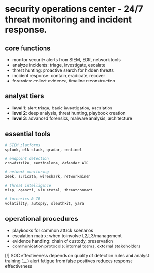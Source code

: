 # security operations center - 24/7 threat monitoring and incident response.

## core functions
- monitor security alerts from SIEM, EDR, network tools
- analyze incidents: triage, investigate, escalate
- threat hunting: proactive search for hidden threats  
- incident response: contain, eradicate, recover
- forensics: collect evidence, timeline reconstruction

## analyst tiers
- **level 1**: alert triage, basic investigation, escalation
- **level 2**: deep analysis, threat hunting, playbook creation
- **level 3**: advanced forensics, malware analysis, architecture

## essential tools
```bash
# SIEM platforms
splunk, elk stack, qradar, sentinel

# endpoint detection  
crowdstrike, sentinelone, defender ATP

# network monitoring
zeek, suricata, wireshark, networkminer

# threat intelligence
misp, opencti, virustotal, threatconnect

# forensics & IR
volatility, autopsy, sleuthkit, yara
```

## operational procedures
- playbooks for common attack scenarios
- escalation matrix: when to involve L2/L3/management
- evidence handling: chain of custody, preservation
- communication protocols: internal teams, external stakeholders

[!] SOC effectiveness depends on quality of detection rules and analyst training
(._.) alert fatigue from false positives reduces response effectiveness
